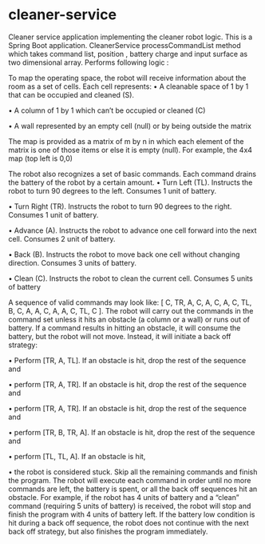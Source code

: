 # cleaner-service
Cleaner service application implementing the cleaner robot logic.
This is a Spring Boot application.
CleanerService processCommandList method which takes command list, position , battery charge and input surface as two dimensional array.
Performs following logic : 

To map the operating space, the robot will receive information about the room as a set of cells. Each cell represents:
• A cleanable space of 1 by 1 that can be occupied and cleaned (S).

• A column of 1 by 1 which can’t be occupied or cleaned (C)

• A wall represented by an empty cell (null) or by being outside the matrix

The map is provided as a matrix of m by n in which each element of the matrix is one of those items or else it is empty (null). 
For example, the 4x4 map (top left is 0,0)

The robot also recognizes a set of basic commands. Each command drains the battery of the robot by a certain amount.
• Turn Left (TL). Instructs the robot to turn 90 degrees to the left. Consumes 1 unit of battery.

• Turn Right (TR). Instructs the robot to turn 90 degrees to the right. Consumes 1 unit of battery.

• Advance (A). Instructs the robot to advance one cell forward into the next cell. Consumes 2 unit of battery.

• Back (B). Instructs the robot to move back one cell without changing direction. Consumes 3 units of battery.

• Clean (C). Instructs the robot to clean the current cell. Consumes 5 units of battery


A sequence of valid commands may look like: [ C, TR, A, C, A, C, A, C, TL, B, C, A, A, C, A, A, C, TL, C ].
The robot will carry out the commands in the command set unless it hits an obstacle (a column or a wall) or runs out of battery.
If a command results in hitting an obstacle, it will consume the battery, but the robot will not move. Instead, it will initiate a back off strategy:

• Perform [TR, A, TL]. If an obstacle is hit, drop the rest of the sequence and

• perform [TR, A, TR]. If an obstacle is hit, drop the rest of the sequence and

• perform [TR, A, TR]. If an obstacle is hit, drop the rest of the sequence and

• perform [TR, B, TR, A]. If an obstacle is hit, drop the rest of the sequence and

• perform [TL, TL, A]. If an obstacle is hit,

• the robot is considered stuck. 
Skip all the remaining commands and finish the program.
The robot will execute each command in order until no more commands are left, the battery is spent, or all the back off sequences hit an obstacle.
For example, if the robot has 4 units of battery and a “clean” command (requiring 5 units of battery) is received,
the robot will stop and finish the program with 4 units of battery left. 
If the battery low condition is hit during a back off sequence, the robot does not continue with the next back off strategy,
but also finishes the program immediately.


